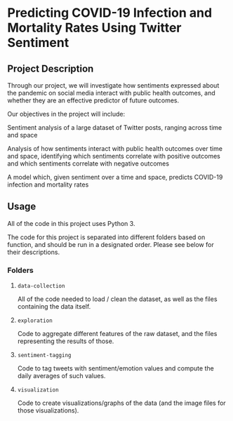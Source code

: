 # Predicting COVID-19 Infection and Mortality Rates Using Twitter Sentiment

## Project Description
Through our project, we will investigate how sentiments expressed about the pandemic on social media interact with public health outcomes, and whether they are an effective predictor of future outcomes.

Our objectives in the project will include:

Sentiment analysis of a large dataset of Twitter posts, ranging across time and space

Analysis of how sentiments interact with public health outcomes over time and space, identifying which sentiments correlate with positive outcomes and which sentiments correlate with negative outcomes

A model which, given sentiment over a time and space, predicts COVID-19 infection and mortality rates

## Usage
All of the code in this project uses Python 3.

The code for this project is separated into different folders based on function, and should be run in a designated order. Please see below for their descriptions.

### Folders
1. `data-collection`
    <p>
    All of the code needed to load / clean the dataset, as well as the files containing the data itself.
    </p>
2. `exploration`
    <p>
    Code to aggregate different features of the raw dataset, and the files representing the results of those.
    </p>
3. `sentiment-tagging`
    <p>
    Code to tag tweets with sentiment/emotion values and compute the daily averages of such values.
    </p>
4. `visualization`
    <p>
    Code to create visualizations/graphs of the data (and the image files for those visualizations).
    </p>
